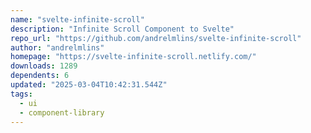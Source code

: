 ```yaml
---
name: "svelte-infinite-scroll"
description: "Infinite Scroll Component to Svelte"
repo_url: "https://github.com/andrelmlins/svelte-infinite-scroll"
author: "andrelmlins"
homepage: "https://svelte-infinite-scroll.netlify.com/"
downloads: 1289
dependents: 6
updated: "2025-03-04T10:42:31.544Z"
tags: 
  - ui
  - component-library
---
```

